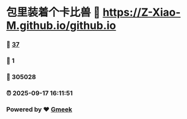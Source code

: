 # 包里装着个卡比兽 :link: https://Z-Xiao-M.github.io/github.io 
### :page_facing_up: [37](https://Z-Xiao-M.github.io/github.io/tag.html) 
### :speech_balloon: 1 
### :hibiscus: 305028 
### :alarm_clock: 2025-09-17 16:11:51 
### Powered by :heart: [Gmeek](https://github.com/Meekdai/Gmeek)

